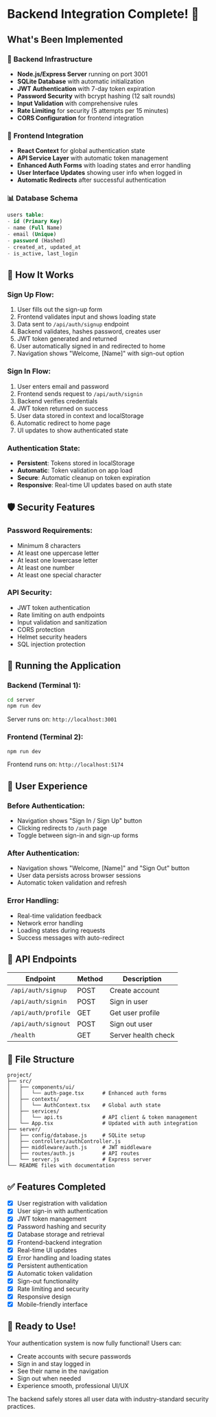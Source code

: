 # Backend Integration Complete! 🚀

## What's Been Implemented

### 🔧 **Backend Infrastructure**
- **Node.js/Express Server** running on port 3001
- **SQLite Database** with automatic initialization
- **JWT Authentication** with 7-day token expiration
- **Password Security** with bcrypt hashing (12 salt rounds)
- **Input Validation** with comprehensive rules
- **Rate Limiting** for security (5 attempts per 15 minutes)
- **CORS Configuration** for frontend integration

### 🎨 **Frontend Integration**
- **React Context** for global authentication state
- **API Service Layer** with automatic token management
- **Enhanced Auth Forms** with loading states and error handling
- **User Interface Updates** showing user info when logged in
- **Automatic Redirects** after successful authentication

### 📊 **Database Schema**
```sql
users table:
- id (Primary Key)
- name (Full Name)
- email (Unique)
- password (Hashed)
- created_at, updated_at
- is_active, last_login
```

## 🔄 **How It Works**

### Sign Up Flow:
1. User fills out the sign-up form
2. Frontend validates input and shows loading state
3. Data sent to `/api/auth/signup` endpoint
4. Backend validates, hashes password, creates user
5. JWT token generated and returned
6. User automatically signed in and redirected to home
7. Navigation shows "Welcome, [Name]" with sign-out option

### Sign In Flow:
1. User enters email and password
2. Frontend sends request to `/api/auth/signin`
3. Backend verifies credentials
4. JWT token returned on success
5. User data stored in context and localStorage
6. Automatic redirect to home page
7. UI updates to show authenticated state

### Authentication State:
- **Persistent**: Tokens stored in localStorage
- **Automatic**: Token validation on app load
- **Secure**: Automatic cleanup on token expiration
- **Responsive**: Real-time UI updates based on auth state

## 🛡️ **Security Features**

### Password Requirements:
- Minimum 8 characters
- At least one uppercase letter
- At least one lowercase letter  
- At least one number
- At least one special character

### API Security:
- JWT token authentication
- Rate limiting on auth endpoints
- Input validation and sanitization
- CORS protection
- Helmet security headers
- SQL injection protection

## 🚀 **Running the Application**

### Backend (Terminal 1):
```bash
cd server
npm run dev
```
Server runs on: `http://localhost:3001`

### Frontend (Terminal 2):
```bash
npm run dev
```
Frontend runs on: `http://localhost:5174`

## 📱 **User Experience**

### Before Authentication:
- Navigation shows "Sign In / Sign Up" button
- Clicking redirects to `/auth` page
- Toggle between sign-in and sign-up forms

### After Authentication:
- Navigation shows "Welcome, [Name]" and "Sign Out" button
- User data persists across browser sessions
- Automatic token validation and refresh

### Error Handling:
- Real-time validation feedback
- Network error handling
- Loading states during requests
- Success messages with auto-redirect

## 🔧 **API Endpoints**

| Endpoint | Method | Description |
|----------|--------|-------------|
| `/api/auth/signup` | POST | Create account |
| `/api/auth/signin` | POST | Sign in user |
| `/api/auth/profile` | GET | Get user profile |
| `/api/auth/signout` | POST | Sign out user |
| `/health` | GET | Server health check |

## 📁 **File Structure**

```
project/
├── src/
│   ├── components/ui/
│   │   └── auth-page.tsx      # Enhanced auth forms
│   ├── contexts/
│   │   └── AuthContext.tsx    # Global auth state
│   ├── services/
│   │   └── api.ts             # API client & token management
│   └── App.tsx                # Updated with auth integration
├── server/
│   ├── config/database.js     # SQLite setup
│   ├── controllers/authController.js
│   ├── middleware/auth.js     # JWT middleware
│   ├── routes/auth.js         # API routes
│   └── server.js              # Express server
└── README files with documentation
```

## ✅ **Features Completed**

- [x] User registration with validation
- [x] User sign-in with authentication
- [x] JWT token management
- [x] Password hashing and security
- [x] Database storage and retrieval
- [x] Frontend-backend integration
- [x] Real-time UI updates
- [x] Error handling and loading states
- [x] Persistent authentication
- [x] Automatic token validation
- [x] Sign-out functionality
- [x] Rate limiting and security
- [x] Responsive design
- [x] Mobile-friendly interface

## 🎯 **Ready to Use!**

Your authentication system is now fully functional! Users can:
- Create accounts with secure passwords
- Sign in and stay logged in
- See their name in the navigation
- Sign out when needed
- Experience smooth, professional UI/UX

The backend safely stores all user data with industry-standard security practices.